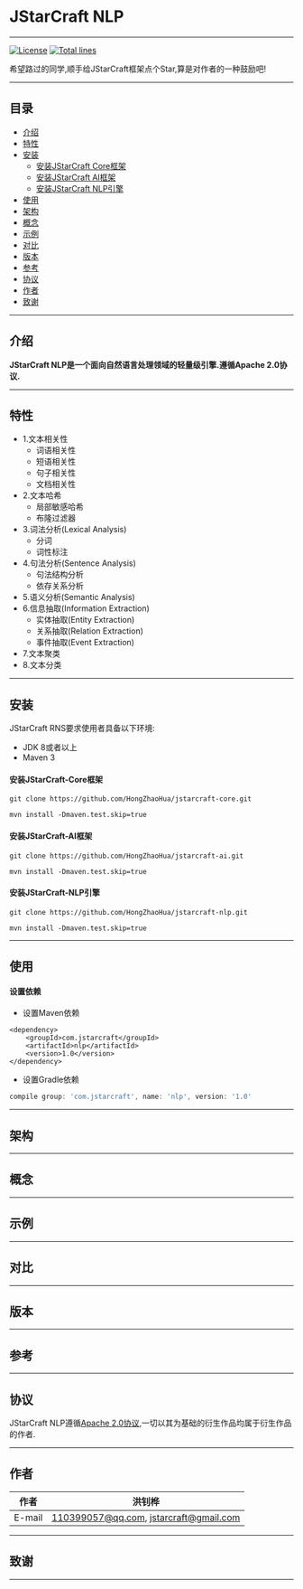 # JStarCraft NLP

****

[![License](https://img.shields.io/badge/license-Apache%202-4EB1BA.svg)](https://www.apache.org/licenses/LICENSE-2.0.html)
[![Total lines](https://tokei.rs/b1/github/HongZhaoHua/jstarcraft-nlp?category=lines)](https://tokei.rs/b1/github/HongZhaoHua/jstarcraft-nlp?category=lines)

希望路过的同学,顺手给JStarCraft框架点个Star,算是对作者的一种鼓励吧!

****

## 目录

* [介绍](#介绍)
* [特性](#特性)
* [安装](#安装)
    * [安装JStarCraft Core框架](#安装JStarCraft-Core框架)
    * [安装JStarCraft AI框架](#安装JStarCraft-AI框架)
    * [安装JStarCraft NLP引擎](#安装JStarCraft-NLP引擎)
* [使用](#使用)
* [架构](#架构)
* [概念](#概念)
* [示例](#示例)
* [对比](#对比)
* [版本](#版本)
* [参考](#参考)
* [协议](#协议)
* [作者](#作者)
* [致谢](#致谢)

****

## 介绍

**JStarCraft NLP是一个面向自然语言处理领域的轻量级引擎.遵循Apache 2.0协议.**

****

## 特性

* 1.文本相关性
    * 词语相关性
    * 短语相关性
    * 句子相关性
    * 文档相关性
* 2.文本哈希
    * 局部敏感哈希
    * 布隆过滤器
* 3.词法分析(Lexical Analysis)
    * 分词
    * 词性标注
* 4.句法分析(Sentence Analysis)
    * 句法结构分析
    * 依存关系分析
* 5.语义分析(Semantic Analysis)
* 6.信息抽取(Information Extraction)
    * 实体抽取(Entity Extraction)
    * 关系抽取(Relation Extraction)
    * 事件抽取(Event Extraction)
* 7.文本聚类
* 8.文本分类

****

## 安装

JStarCraft RNS要求使用者具备以下环境:
* JDK 8或者以上
* Maven 3

#### 安装JStarCraft-Core框架

```shell
git clone https://github.com/HongZhaoHua/jstarcraft-core.git

mvn install -Dmaven.test.skip=true
```

#### 安装JStarCraft-AI框架

```shell
git clone https://github.com/HongZhaoHua/jstarcraft-ai.git

mvn install -Dmaven.test.skip=true
```

####  安装JStarCraft-NLP引擎

```shell
git clone https://github.com/HongZhaoHua/jstarcraft-nlp.git

mvn install -Dmaven.test.skip=true
```

****

## 使用

#### 设置依赖

* 设置Maven依赖

```maven
<dependency>
    <groupId>com.jstarcraft</groupId>
    <artifactId>nlp</artifactId>
    <version>1.0</version>
</dependency>
```

* 设置Gradle依赖

```gradle
compile group: 'com.jstarcraft', name: 'nlp', version: '1.0'
```

****

## 架构

****

## 概念

****

## 示例

****

## 对比

****

## 版本

****

## 参考

****

## 协议

JStarCraft NLP遵循[Apache 2.0协议](https://www.apache.org/licenses/LICENSE-2.0.html),一切以其为基础的衍生作品均属于衍生作品的作者.

****

## 作者

| 作者 | 洪钊桦 |
| :----: | :----: |
| E-mail | 110399057@qq.com, jstarcraft@gmail.com |

****

## 致谢

****

